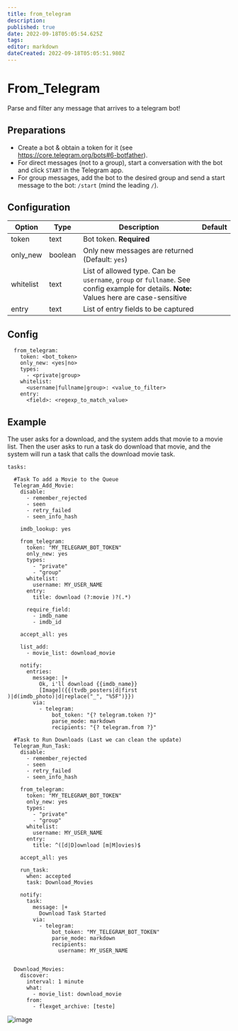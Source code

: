 ```yaml
---
title: from_telegram
description: 
published: true
date: 2022-09-18T05:05:54.625Z
tags: 
editor: markdown
dateCreated: 2022-09-18T05:05:51.980Z
---
```


# From_Telegram
Parse and filter any message that arrives to a telegram bot!

## Preparations
* Create a bot & obtain a token for it (see https://core.telegram.org/bots#6-botfather).
* For direct messages (not to a group), start a conversation with the bot and click `START` in the Telegram app.
* For group messages, add the bot to the desired group and send a start message to the bot: `/start` (mind the
  leading `/`).
## Configuration

| Option |Type|  Description | Default |
| --- | ---| --- |---|
|token|text|Bot token. **Required**
|only_new|boolean|Only new messages are returned (Default: `yes`)
|whitelist|text|List of allowed type. Can be `username`, `group` or `fullname`. See config example for details. **Note:** Values here are case-sensitive
|entry|text|List of entry fields to be captured
  

## Config

```
  from_telegram:
    token: <bot_token>
    only_new: <yes|no>
    types:
      - <private|group>
    whitelist:
      <username|fullname|group>: <value_to_filter>
    entry:
      <field>: <regexp_to_match_value>
```

## Example
The user asks for a download, and the system adds that movie to a movie list. Then the user asks to run a task do download that movie, and the system will run a task that calls the download movie task.

```
tasks: 

  #Task To add a Movie to the Queue
  Telegram_Add_Movie:
    disable:
      - remember_rejected
      - seen
      - retry_failed
      - seen_info_hash

    imdb_lookup: yes
    
    from_telegram:
      token: "MY_TELEGRAM_BOT_TOKEN"
      only_new: yes
      types:
        - "private"
        - "group"
      whitelist:
        username: MY_USER_NAME
      entry:
        title: download (?:movie )?(.*)

      require_field:
        - imdb_name
        - imdb_id

    accept_all: yes

    list_add: 
      - movie_list: download_movie

    notify:
      entries:
        message: |+
          Ok, i'll download {{imdb_name}}
          [Image]({{(tvdb_posters|d|first )|d(imdb_photo)|d|replace("_", "%5F")}})
        via:
          - telegram:
              bot_token: "{? telegram.token ?}"
              parse_mode: markdown
              recipients: "{? telegram.from ?}"

  #Task to Run Downloads (Last we can clean the update)
  Telegram_Run_Task:
    disable:
      - remember_rejected
      - seen
      - retry_failed
      - seen_info_hash
    
    from_telegram:
      token: "MY_TELEGRAM_BOT_TOKEN"
      only_new: yes
      types:
        - "private"
        - "group"
      whitelist:
        username: MY_USER_NAME
      entry:
        title: ^([d|D]ownload [m|M]ovies)$

    accept_all: yes

    run_task:
      when: accepted
      task: Download_Movies

    notify:
      task:
        message: |+
          Download Task Started
        via:
          - telegram:
              bot_token: "MY_TELEGRAM_BOT_TOKEN"
              parse_mode: markdown
              recipients: 
                username: MY_USER_NAME


  Download_Movies:
    discover:
      interval: 1 minute
      what:
        - movie_list: download_movie
      from:
        - flexget_archive: [teste]
```

![image](https://user-images.githubusercontent.com/11949987/108549413-0ca2b880-72e5-11eb-8bba-6ff4c8e46c8f.png)
